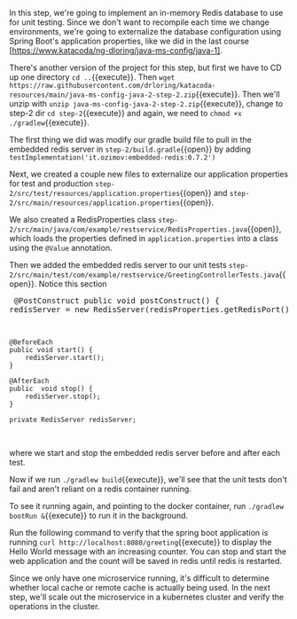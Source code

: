 In this step, we're going to implement an in-memory Redis database to use for unit testing.  Since we don't want to recompile each time we change environments, we're going to externalize the database configuration using Spring Boot's application properties, like we did in the last course [https://www.katacoda/ng-dloring/java-ms-config/java-1].

There's another version of the project for this step, but first we have to CD up one directory `cd ..`{{execute}}.  Then `wget https://raw.githubusercontent.com/drloring/katacoda-resources/main/java-ms-config-java-2-step-2.zip`{{execute}}.  Then we'll unzip with `unzip java-ms-config-java-2-step-2.zip`{{execute}}, change to step-2 dir `cd step-2`{{execute}} and again, we need to `chmod +x ./gradlew`{{execute}}.

The first thing we did was modify our gradle build file to pull in the embedded redis server in `step-2/build.gradle`{{open}} by adding `testImplementation('it.ozimov:embedded-redis:0.7.2')`

Next, we created a couple new files to externalize our application properties for test and production `step-2/src/test/resources/application.properties`{{open}} and `step-2/src/main/resources/application.properties`{{open}}.  

We also created a RedisProperties class `step-2/src/main/java/com/example/restservice/RedisProperties.java`{{open}}, which loads the properties defined in `application.properties` into a class using the `@Value` annotation.

Then we added the embedded redis server to our unit tests `step-2/src/main/test/com/example/restservice/GreetingControllerTests.java`{{open}}.
Notice this section <pre>
	@PostConstruct
	public  void postConstruct() {
		redisServer = new RedisServer(redisProperties.getRedisPort());
	}

	@BeforeEach
	public void start() {
		redisServer.start();
	}

	@AfterEach
	public  void stop() {
		redisServer.stop();
	}

	private RedisServer redisServer;
</pre>
where we start and stop the embedded redis server before and after each test.

Now if we run `./gradlew build`{{execute}}, we'll see that the unit tests don't fail and aren't reliant on a redis container running.

To see it running again, and pointing to the docker container, run `./gradlew bootRun &`{{execute}} to run it in the background.

Run the following command to verify that the spring boot application is running `curl http://localhost:8080/greeting`{{execute}} to display the Hello World message with an increasing counter.  You can stop and start the web application and the count will be saved in redis until redis is restarted.
	
Since we only have one microservice running, it's difficult to determine whether local cache or remote cache is actually being used.  In the next step, we'll scale out the microservice in a kubernetes cluster and verify the operations in the cluster.
